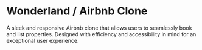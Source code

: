 # Wonderland / Airbnb Clone

A sleek and responsive Airbnb clone that allows users to seamlessly book and list properties. Designed with efficiency and accessibility in mind for an exceptional user experience.
